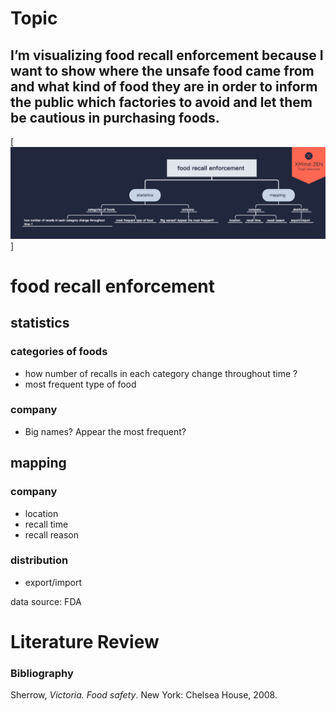 # Topic 
## I’m visualizing food recall enforcement because I want to show where the unsafe food came from and what kind of food they are in order to inform the public which factories to avoid and let them be cautious in purchasing foods.

[![enforcement.png](enforcement.png)]

# food recall enforcement 
## statistics
### categories of foods
* how number of recalls in each category change throughout time ?
* most frequent type of food
### company
* Big names? Appear the most frequent?
## mapping
### company 
* location
* recall time
* recall reason
### distribution
* export/import 



data source: FDA 










# Literature Review

### Bibliography


Sherrow, *Victoria. Food safety*. New York: Chelsea House, 2008. 
 
